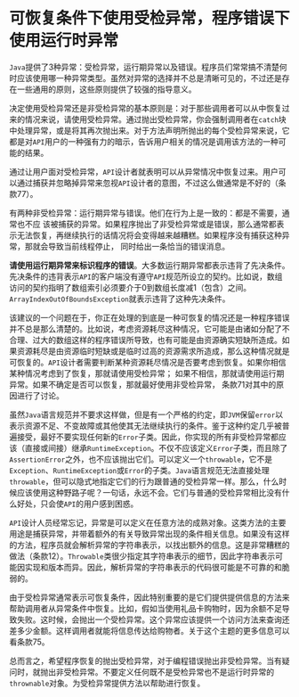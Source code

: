 # 可恢复条件下使用受检异常，程序错误下使用运行时异常

`Java`提供了3种异常：受检异常，运行期异常以及错误。程序员们常常搞不清楚何时应该使⽤哪⼀种异常类型。虽然对异常的选择并不总是清晰可见的，不过还是存在⼀些通⽤的原则，这些原则提供了较强的指导意义。

决定使⽤受检异常还是⾮受检异常的基本原则是：对于那些调⽤者可以从中恢复过来的情况来说，请使⽤受检异常。通过抛出受检异常，你会强制调⽤者在`catch`块中处理异常，或是将其再次抛出来。对于⽅法声明所抛出的每个受检异常来说，它都是对`API`⽤户的⼀种强有⼒的暗示，告诉⽤户相关的情况是调⽤该⽅法的⼀种可能的结果。

通过让⽤户⾯对受检异常，`API`设计者就表明可以从异常情况中恢复过来。⽤户可以通过捕获并忽略掉异常来忽视`API`设计者的意图，不过这么做通常是不好的（条款77）。

有两种非受检异常：运⾏期异常与错误。他们在⾏为上是⼀致的：都是不需要，通常也不应 该被捕获的异常。如果程序抛出了非受检异常或是错误，那么通常都表示⽆法恢复，再继续执⾏的话情况将会变得越来越糟糕。如果程序没有捕获这种异常，那就会导致当前线程停⽌， 同时给出⼀条恰当的错误消息。

**请使⽤运⾏期异常来标识程序的错误**。⼤多数运⾏期异常都表示违背了先决条件。先决条件的违背表示`API`的客户端没有遵守`API`规范所设⽴的契约。⽐如说，数组访问的契约指明了数组索引必须要介于0到数组⻓度减1（包含）之间。`ArrayIndexOutOfBoundsException`就表示违背了这种先决条件。

该建议的⼀个问题在于，你正在处理的到底是⼀种可恢复的情况还是⼀种程序错误并不总是那么清楚的。⽐如说，考虑资源耗尽这种情况，它可能是由诸如分配了不合理、过⼤的数组这样的程序错误所导致，也有可能是由资源确实短缺所造成。如果资源耗尽是由资源临时短缺或是临时过⾼的资源需求所造成，那么这种情况就是可恢复的。`API`设计者需要判断某种资源耗尽情况是否要考虑到恢复。如果你相信某种情况考虑到了恢复，那就请使⽤受检异常； 如果不相信，那就请使⽤运⾏期异常。如果不确定是否可以恢复，那就最好使⽤非受检异常， 条款71对其中的原因进⾏了讨论。

虽然`Java`语言规范并不要求这样做，但是有一个严格的约定，即`JVM`保留`error`以表示资源不足、不变故障或其他使其无法继续执行的条件。鉴于这种约定几乎被普遍接受，最好不要实现任何新的`Error`子类。因此，你实现的所有非受检异常都应该（直接或间接）继承`RuntimeException`。不仅不应该定义`Error`子类，而且除了`AssertionError`之外，也不应该抛出它们。可以定义一个`throwable`，它不是`Exception`、`RuntimeException`或`Error`的子类。`Java`语言规范无法直接处理`throwable`，但可以隐式地指定它们的行为跟普通的受检异常一样。那么，什么时候应该使用这种野路子呢？一句话，永远不会。它们与普通的受检异常相比没有什么好处，只会使`API`的用户感到困惑。

`API`设计人员经常忘记，异常是可以定义在任意方法的成熟对象。这类方法的主要用途是捕获异常，并带着额外的有关导致异常出现的条件相关信息。如果没有这样的方法，程序员就会解析异常的字符串表示，以找出额外的信息。这是非常糟糕的做法（条款12）。`Throwable`类很少指定其字符串表示的细节，因此字符串表示可能因实现和版本而异。因此，解析异常的字符串表示的代码很可能是不可靠的和脆弱的。

由于受检异常通常表示可恢复条件，因此特别重要的是它们提供提供信息的方法来帮助调用者从异常条件中恢复。比如，假如当使用礼品卡购物时，因为余额不足导致失败。这时候，会抛出一个受检异常。这个异常应该提供一个访问方法来查询还差多少金额。这样调用者就能将信息传达给购物者。关于这个主题的更多信息可以看条款75。

总而言之，希望程序恢复的抛出受检异常，对于编程错误抛出非受检异常。当有疑问时，就抛出非受检异常。不要定义任何既不是受检异常也不是运行时异常的`thrownable`对象。为受检异常提供方法以帮助进行恢复。